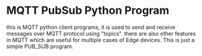 # MQTT PubSub Python Program
this is MQTT python client programs, it is used to send and receive messages over MQTT protocol using "topics".
there are also other features in MQTT which are useful for multiple cases of Edge devices. This is just a simple PUB_SUB program. 
